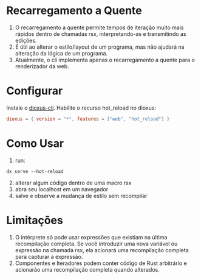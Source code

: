 # Recarregamento a Quente

1. O recarregamento a quente permite tempos de iteração muito mais rápidos dentro de chamadas rsx, interpretando-as e transmitindo as edições.
2. É útil ao alterar o estilo/layout de um programa, mas não ajudará na alteração da lógica de um programa.
3. Atualmente, o cli implementa apenas o recarregamento a quente para o renderizador da web.

# Configurar

Instale o [dioxus-cli](https://github.com/DioxusLabs/cli).
Habilite o recurso hot_reload no dioxus:

```toml
dioxus = { version = "*", features = ["web", "hot_reload"] }
```

# Como Usar

1. run:

```
dx serve --hot-reload
```

2. alterar algum código dentro de uma macro rsx
3. abra seu localhost em um navegador
4. salve e observe a mudança de estilo sem recompilar

# Limitações

1. O intérprete só pode usar expressões que existiam na última recompilação completa. Se você introduzir uma nova variável ou expressão na chamada rsx, ela acionará uma recompilação completa para capturar a expressão.
2. Componentes e Iteradores podem conter código de Rust arbitrário e acionarão uma recompilação completa quando alterados.
